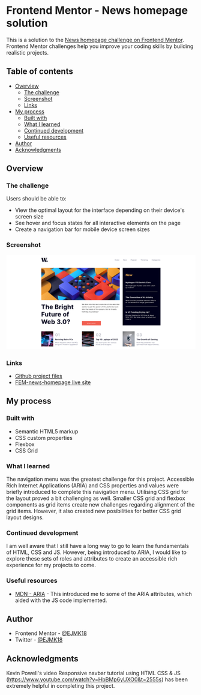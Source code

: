 # Frontend Mentor - News homepage solution

This is a solution to the [News homepage challenge on Frontend Mentor](https://www.frontendmentor.io/challenges/news-homepage-H6SWTa1MFl). Frontend Mentor challenges help you improve your coding skills by building realistic projects. 

## Table of contents

- [Overview](#overview)
  - [The challenge](#the-challenge)
  - [Screenshot](#screenshot)
  - [Links](#links)
- [My process](#my-process)
  - [Built with](#built-with)
  - [What I learned](#what-i-learned)
  - [Continued development](#continued-development)
  - [Useful resources](#useful-resources)
- [Author](#author)
- [Acknowledgments](#acknowledgments)

## Overview

### The challenge

Users should be able to:

- View the optimal layout for the interface depending on their device's screen size
- See hover and focus states for all interactive elements on the page
- Create a navigation bar for mobile device screen sizes

### Screenshot

![](news_homepage_screenshot.png)

### Links

- [Github project files](https://github.com/EJMK18/FEM-news-homepage)
- [FEM-news-homepage live site](https://ejmk18.github.io/FEM-news-homepage/)

## My process

### Built with

- Semantic HTML5 markup
- CSS custom properties
- Flexbox
- CSS Grid

### What I learned

The navigation menu was the greatest challenge for this project. Accessible Rich Internet Applications (ARIA) and CSS properties and values were briefly introduced to complete this navigation menu. Utilising CSS grid for the layout proved a bit challenging as well. Smaller CSS grid and flexbox components as grid items create new challenges regarding alignment of the grid items. However, it also created new posibilities for better CSS grid layout designs.

### Continued development

I am well aware that I still have a long way to go to learn the fundamentals of HTML, CSS and JS. However, being introduced to ARIA, I would like to explore these sets of roles and attributes to create an accessible rich experience for my projects to come.

### Useful resources

- [MDN - ARIA](https://developer.mozilla.org/en-US/docs/Web/Accessibility/ARIA) - This introduced me to some of the ARIA attributes, which aided with the JS code implemented.

## Author

- Frontend Mentor - [@EJMK18](https://www.frontendmentor.io/profile/EJMK18)
- Twitter - [@EJMK18](https://twitter.com/EJMK18)

## Acknowledgments

Kevin Powell's video Responsive navbar tutorial using HTML CSS & JS (https://www.youtube.com/watch?v=HbBMp6yUXO0&t=2555s) has been extremely helpful in completing this project. 
